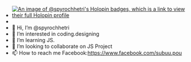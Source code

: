 - [![An image of @spyrochhetri's Holopin badges, which is a link to view their full Holopin profile](https://holopin.me/spyrochhetri)](https://holopin.io/@spyrochhetri)
-
- 👋 Hi, I’m @spyrochhetri
- 👀 I’m interested in coding.designing
- 🌱 I’m learning JS.
- 💞️ I’m looking to collaborate on JS Project
- 📫 How to reach me Facebook:https://www.facebook.com/subuu.pou

<!---
spyrochhetri/spyrochhetri is a ✨ special ✨ repository because its `README.md` (this file) appears on your GitHub profile.
You can click the Preview link to take a look at your changes.
--->
